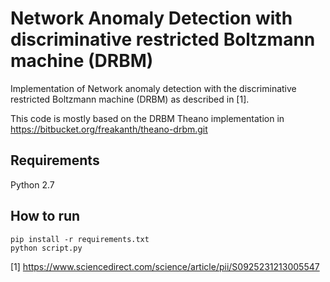 # Network Anomaly Detection with discriminative restricted Boltzmann machine (DRBM)

Implementation of Network anomaly detection with the discriminative restricted Boltzmann machine (DRBM) as described in [1].

This code is mostly based on the DRBM Theano implementation in https://bitbucket.org/freakanth/theano-drbm.git

## Requirements
Python 2.7

## How to run

```console
pip install -r requirements.txt
python script.py
```

[1] https://www.sciencedirect.com/science/article/pii/S0925231213005547 
